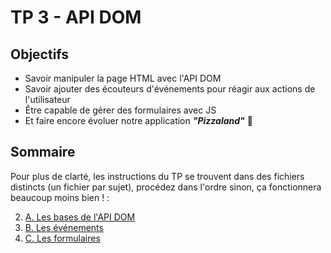 # TP 3 - API DOM

## Objectifs
- Savoir manipuler la page HTML avec l'API DOM
- Savoir ajouter des écouteurs d'événements pour réagir aux actions de l'utilisateur
- Être capable de gérer des formulaires avec JS
- Et faire encore évoluer notre application ***"Pizzaland"*** 🍕

## Sommaire
Pour plus de clarté, les instructions du TP se trouvent dans des fichiers distincts (un fichier par sujet), procédez dans l'ordre sinon, ça fonctionnera beaucoup moins bien ! :

2. [A. Les bases de l'API DOM](A-les-bases.md)
3. [B. Les événements](B-evenements.md)
4. [C. Les formulaires](C-formulaires.md)